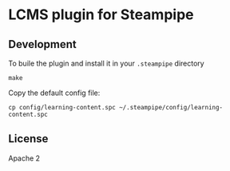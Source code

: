 # LCMS plugin for Steampipe

## Development

To buile the plugin and install it in your `.steampipe` directory

    make

Copy the default config file:

    cp config/learning-content.spc ~/.steampipe/config/learning-content.spc

## License

Apache 2

[steampipe]: https://steampipe.io

